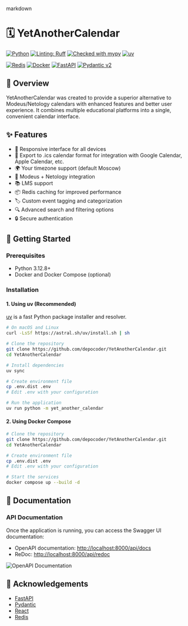 markdown

# 🗓️ YetAnotherCalendar

[![Python](https://img.shields.io/badge/python-3.12.8+-blue.svg?style=flat&logo=python&logoColor=white)](https://www.python.org/downloads/)
[![Linting: Ruff](https://img.shields.io/endpoint?url=https://raw.githubusercontent.com/charliermarsh/ruff/main/assets/badge/v2.json)](https://github.com/astral-sh/ruff)
[![Checked with mypy](https://www.mypy-lang.org/static/mypy_badge.svg)](https://mypy-lang.org/)
[![uv](https://img.shields.io/endpoint?url=https://raw.githubusercontent.com/astral-sh/uv/main/assets/badge/v0.json)](https://github.com/astral-sh/uv)

[![Redis](https://img.shields.io/badge/redis-%23DD0031.svg?style=for-the-badge&logo=redis&logoColor=white&style=flat)](https://redis.io/)
[![Docker](https://img.shields.io/badge/docker-%230db7ed.svg?style=for-the-badge&logo=docker&logoColor=white&style=flat)](https://www.docker.com/)
[![FastAPI](https://img.shields.io/badge/FastAPI-005571?style=for-the-badge&logo=fastapi&style=flat)](https://fastapi.tiangolo.com/)
[![Pydantic v2](https://img.shields.io/endpoint?url=https://raw.githubusercontent.com/pydantic/pydantic/main/docs/badge/v2.json)](https://docs.pydantic.dev/latest/contributing/#badges)

## 📝 Overview

YetAnotherCalendar was created to provide a superior alternative to Modeus/Netology calendars with enhanced features and
better user experience. It combines multiple educational platforms into a single, convenient calendar interface.

## ✨ Features

* 📱 Responsive interface for all devices
* 🔄 Export to .ics calendar format for integration with Google Calendar, Apple Calendar, etc.
* 🌍 Your timezone support (default Moscow)
* 🔌 Modeus + Netology integration
* 📚 LMS support
* 📦 Redis caching for improved performance
* 🏷️ Custom event tagging and categorization
* 🔍 Advanced search and filtering options
* 🔒 Secure authentication

## 🚀 Getting Started

### Prerequisites

- Python 3.12.8+
- Docker and Docker Compose (optional)

### Installation

#### 1. Using uv (Recommended)

[uv](https://github.com/astral-sh/uv) is a fast Python package installer and resolver.

```bash
# On macOS and Linux
curl -LsSf https://astral.sh/uv/install.sh | sh

# Clone the repository
git clone https://github.com/depocoder/YetAnotherCalendar.git
cd YetAnotherCalendar

# Install dependencies
uv sync

# Create environment file
cp .env.dist .env
# Edit .env with your configuration

# Run the application
uv run python -m yet_another_calendar
```

#### 2. Using Docker Compose

```bash
# Clone the repository
git clone https://github.com/depocoder/YetAnotherCalendar.git
cd YetAnotherCalendar

# Create environment file
cp .env.dist .env
# Edit .env with your configuration

# Start the services
docker compose up --build -d
```

## 📖 Documentation

### API Documentation

Once the application is running, you can access the Swagger UI documentation:

- OpenAPI documentation: [http://localhost:8000/api/docs](http://localhost:8000/api/docs)
- ReDoc: [http://localhost:8000/api/redoc](http://localhost:8000/api/redoc)

![OpenAPI Documentation](https://github.com/user-attachments/assets/03b0fd01-50ac-4d17-9001-e22d0df7cda5)

## 🙏 Acknowledgements

- [FastAPI](https://fastapi.tiangolo.com/)
- [Pydantic](https://pydantic-docs.helpmanual.io/)
- [React](https://reactjs.org/)
- [Redis](https://redis.io/)

